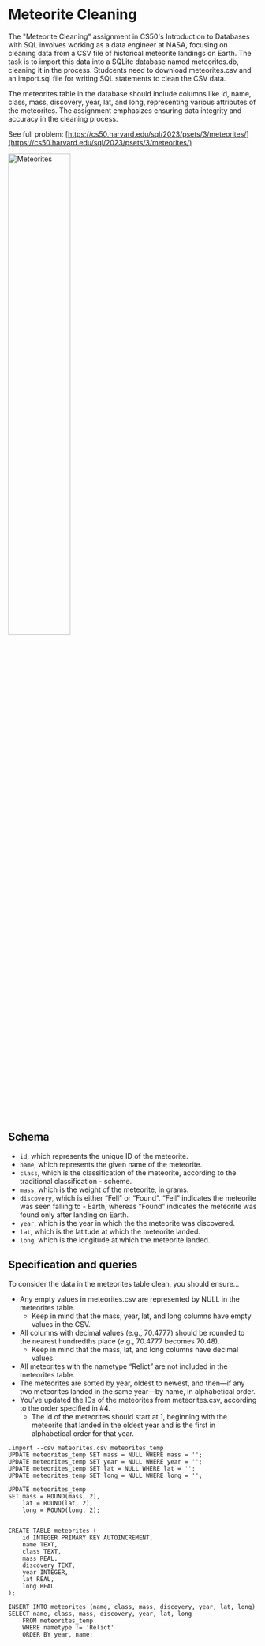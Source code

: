 # Meteorite Cleaning

The "Meteorite Cleaning" assignment in CS50's Introduction to Databases with SQL involves working as a data engineer at NASA, focusing on cleaning data from a CSV file of historical meteorite landings on Earth. The task is to import this data into a SQLite database named meteorites.db, cleaning it in the process. Studcents need to download meteorites.csv and an import.sql file for writing SQL statements to clean the CSV data. 

The meteorites table in the database should include columns like id, name, class, mass, discovery, year, lat, and long, representing various attributes of the meteorites. The assignment emphasizes ensuring data integrity and accuracy in the cleaning process​.

See full problem: [https://cs50.harvard.edu/sql/2023/psets/3/meteorites/](https://cs50.harvard.edu/sql/2023/psets/3/meteorites/)

<img src="https://piotr.detyna.pl/cs50-sql/week-3/meteorites.png" alt="Meteorites" style="width: 50%">

## Schema
- `id`, which represents the unique ID of the meteorite.
- `name`, which represents the given name of the meteorite.
- `class`, which is the classification of the meteorite, according to the traditional classification - scheme.
- `mass`, which is the weight of the meteorite, in grams.
- `discovery`, which is either “Fell” or “Found”. “Fell” indicates the meteorite was seen falling to - Earth, whereas “Found” indicates the meteorite was found only after landing on Earth.
- `year`, which is the year in which the the meteorite was discovered.
- `lat`, which is the latitude at which the meteorite landed.
- `long`, which is the longitude at which the meteorite landed.

## Specification and queries

To consider the data in the meteorites table clean, you should ensure…

- Any empty values in meteorites.csv are represented by NULL in the meteorites table.
  - Keep in mind that the mass, year, lat, and long columns have empty values in the CSV.
- All columns with decimal values (e.g., 70.4777) should be rounded to the nearest hundredths place (e.g., 70.4777 becomes 70.48).
  - Keep in mind that the mass, lat, and long columns have decimal values.
- All meteorites with the nametype “Relict” are not included in the meteorites table.
- The meteorites are sorted by year, oldest to newest, and then—if any two meteorites landed in the same year—by name, in alphabetical order.
- You’ve updated the IDs of the meteorites from meteorites.csv, according to the order specified in #4.
  - The id of the meteorites should start at 1, beginning with the meteorite that landed in the oldest year and is the first in alphabetical order for that year.

```
.import --csv meteorites.csv meteorites_temp
UPDATE meteorites_temp SET mass = NULL WHERE mass = '';
UPDATE meteorites_temp SET year = NULL WHERE year = '';
UPDATE meteorites_temp SET lat = NULL WHERE lat = '';
UPDATE meteorites_temp SET long = NULL WHERE long = '';

UPDATE meteorites_temp
SET mass = ROUND(mass, 2),
    lat = ROUND(lat, 2),
    long = ROUND(long, 2);


CREATE TABLE meteorites (
    id INTEGER PRIMARY KEY AUTOINCREMENT,
    name TEXT,
    class TEXT,
    mass REAL,
    discovery TEXT,
    year INTEGER,
    lat REAL,
    long REAL
);

INSERT INTO meteorites (name, class, mass, discovery, year, lat, long)
SELECT name, class, mass, discovery, year, lat, long
    FROM meteorites_temp
    WHERE nametype != 'Relict'
    ORDER BY year, name;
```